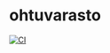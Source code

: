 # ohtuvarasto

[![CI](https://github.com/westolt/ohtuvarasto/actions/workflows/main.yml/badge.svg)](https://github.com/westolt/ohtuvarasto/actions/workflows/main.yml)
